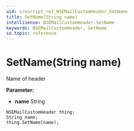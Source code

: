```yaml
---
uid: crmscript_ref_NSEMailCustomHeader_SetName
title: SetName(String name)
intellisense: NSEMailCustomHeader.SetName
keywords: NSEMailCustomHeader, GetName
so.topic: reference
---
```


# SetName(String name)

Name of header

**Parameter:** 
 - **name** String

```crmscript
NSEMailCustomHeader thing;
String name;
thing.SetName(name);
```

